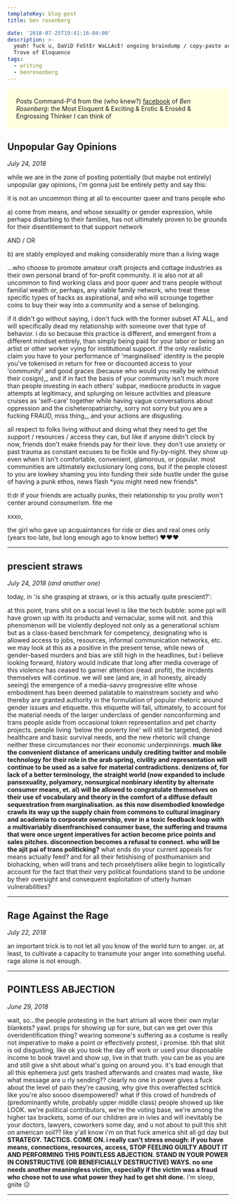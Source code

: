 ```yaml
---
templateKey: blog-post
title: ben rosenberg 

date: '2018-07-25T19:41:16-04:00'
description: >-
  yeah! fuck u, DaViD FoStEr WaLLAcE! ongoing braindump / copy-paste archive /
  Trove of Eloquence
tags:
  - writing
  - benrosenberg
---
```


<div style="background-color: lightyellow; padding: 20px;">
Posts Command-P'd from the (who knew?) <a href="facebook.com/ntrdscpln">facebook</a> of <i>Ben Rosenberg</i>: the Most Eloquent & Exciting & Erotic & Erosèd & Engrossing Thinker I can think of
</div>

## Unpopular Gay Opinions

_July 24, 2018_

while we are in the zone of posting potentially (but maybe not entirely) unpopular gay opinions, i'm gonna just be entirely petty and say this:

it is not an uncommon thing at all to encounter queer and trans people who

a) come from means, and whose sexuality or gender expression, while perhaps disturbing to their families, has not ultimately proven to be grounds for their disentitlement to that support network

AND / OR

b) are stably employed and making considerably more than a living wage

...who choose to promote amateur craft projects and cottage industries as their own personal brand of for-profit community. it is also not at all uncommon to find working class and poor queer and trans people without familial wealth or, perhaps, any viable family network, who treat these specific types of hacks as aspirational, and who will scrounge together coins to buy their way into a community and a sense of belonging.

if it didn't go without saying, i don't fuck with the former subset AT ALL, and will specifically dead my relationship with someone over that type of behavior. i do so because this practice is different, and emergent from a different mindset entirely, than simply being paid for your labor or being an artist or other worker vying for institutional support. if the only realistic claim you have to your performance of 'marginalised' identity is the people you've tokenised in return for free or discounted access to your 'community' and good graces (because who would you really be without their cosign),_ and if in fact the basis of your community isn't much more than people investing in each others' subpar, mediocre products in vague attempts at legitimacy, and splurging on leisure activities and pleasure cruises as 'self-care' together while having vague conversations about oppression and the cisheteropatriarchy, sorry not sorry but you are a fucking FRAUD, miss thing,_ and your actions are disgusting.

all respect to folks living without and doing what they need to get the support / resources / access they can, but like if anyone didn't clock by now, friends don't make friends pay for their love. they don't use anxiety or past trauma as constant excuses to be fickle and fly-by-night. they show up even when it isn't comfortable, convenient, glamorous, or popular. most communities are ultimately exclusionary long cons, but if the people closest to you are lowkey shaming you into funding their side hustle under the guise of having a punk ethos, news flash \*you might need new friends\*.

tl:dr if your friends are actually punks, their relationship to you prolly won't center around consumerism. fite me

xxxo,

the girl who gave up acquaintances for ride or dies and real ones only (years too late, but long enough ago to know better) ❤❤❤

- - -

## prescient straws

_July 24, 2018 (and another one)_

today, in 'is she grasping at straws, or is this actually quite prescient?':

at this point, trans shit on a social level is like the tech bubble: some ppl will have grown up with its products and vernacular, some will not. and this phenomenon will be violently deployed not only as a generational schism but as a class-based benchmark for competency, designating who is allowed access to jobs, resources, informal communication networks, etc. we may look at this as a positive in the present tense, while news of gender-based murders and bias are still high in the headlines, but i believe looking forward, history would indicate that long after media coverage of this violence has ceased to garner attention (read: profit), the incidents themselves will continue. we will see (and are, in all honesty, already seeing) the emergence of a media-savvy progressive elite whose embodiment has been deemed palatable to mainstream society and who thereby are granted authority in the formulation of popular rhetoric around gender issues and etiquette. this etiquette will fail, ultimately, to account for the material needs of the larger underclass of gender nonconforming and trans people aside from occasional token representation and pet charity projects. people living 'below the poverty line' will still be targeted, denied healthcare and basic survival needs, and the new rhetoric will change neither these circumstances nor their economic underpinnings. **much like the convenient distance of americans unduly crediting twitter and mobile technology for their role in the arab spring, civility and representation will continue to be used as a salve for material contradictions. denizens of, for lack of a better terminology, the straight world (now expanded to include pansexuality, polyamory, nonsurgical nonbinary identity by alternate consumer means, et. al) will be allowed to congratulate themselves on their use of vocabulary and theory in the comfort of a diffuse default sequestration from marginalisation. as this now disembodied knowledge crawls its way up the supply chain from commons to cultural imaginary and academia to corporate ownership, ever in a toxic feedback loop with a multivariably disenfranchised consumer base, the suffering and trauma that were once urgent imperatives for action become price points and sales pitches. disconnection becomes a refusal to connect. who will be the ajit pai of trans politicking?** what ends do your current appeals for means actually feed? and for all their fetishising of posthumanism and biohacking, when will trans and tech proselytisers alike begin to logistically account for the fact that their very political foundations stand to be undone by their oversight and consequent exploitation of utterly human vulnerabilities?

- - -

## Rage Against the Rage

_July 22, 2018_

an important trick is to not let all you know of the world turn to anger. or, at least, to cultivate a capacity to transmute your anger into something useful. rage alone is not enough.

- - -

## POINTLESS ABJECTION

_June 29, 2018_

wait, so...the people protesting in the hart atrium all wore their own mylar blankets? yawl. props for showing up for sure, but can we get over this overidentification thing? wearing someone's suffering as a costume is really not imperative to make a point or effectively protest, i promise. tbh that shit is od disgusting, like ok you took the day off work or used your disposable income to book travel and show up, live in that truth. you can be as you are and still give a shit about what's going on around you. it's bad enough that all this ephemera just gets trashed afterwards and creates mad waste, like what message are u rly sending?? clearly no one in power gives a fuck about the level of pain they're causing, why give this overaffected schtick like you're also soooo disempowered? what if this crowd of hundreds of (predominantly white, probably upper middle class) people showed up like LOOK. we're political contributors, we're the voting base, we're among the higher tax brackets, some of our children are in ivies and will inevitably be your doctors, lawyers, coworkers some day, and u not about to pull this shit on american soil?? like y'all know i'm on that fuck america shit all gd day but **STRATEGY. TACTICS. COME ON. i really can't stress enough: if you have means, connections, resources, access, STOP FEELING GUILTY ABOUT IT AND PERFORMING THIS POINTLESS ABJECTION. STAND IN YOUR POWER IN CONSTRUCTIVE (OR BENEFICIALLY DESTRUCTIVE) WAYS. no one needs another meaningless victim, especially if the victim was a fraud who chose not to use what power they had to get shit done.** i'm sleep, gnite  😑

- - -
